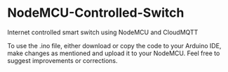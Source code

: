 # NodeMCU-Controlled-Switch
Internet controlled smart switch using NodeMCU and CloudMQTT

To use the .ino file, either download or copy the code to your Arduino IDE, make changes as mentioned and upload it to your NodeMCU. 
Feel free to suggest improvements or corrections.
